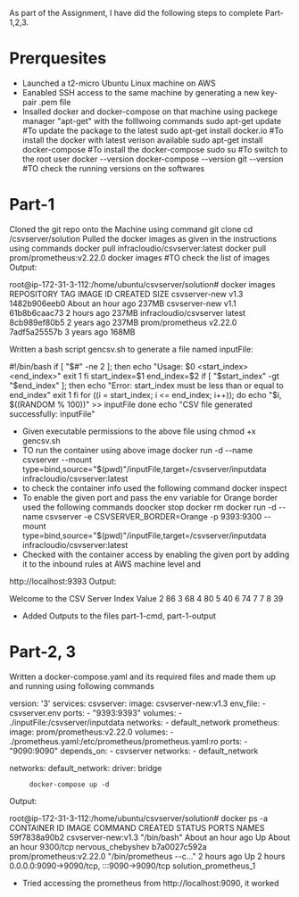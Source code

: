 As part of the Assignment, I have did the following steps to complete Part-1,2,3.

Prerquesites
============
* Launched a t2-micro Ubuntu Linux machine on AWS
* Eanabled SSH access to the same machine by generating a new key-pair .pem file
* Insalled docker and docker-compose on that machine using packege manager "apt-get" with the folllwoing commands
        sudo apt-get update                     #To update the package to the latest
        sudo apt-get install docker.io          #To install the docker with latest verison available
        sudo apt-get install docker-compose     #To install the docker-compose
        sudo su                                 #To switch to the root user
        docker --version
        docker-compose --version
        git --version                           #TO check the running versions on the softwares
  
Part-1
===============
Cloned the git repo onto the Machine using command
        git clone <repo URL>
        cd /csvserver/solution
Pulled the docker images as given in the instructions using commands
        docker pull infracloudio/csvserver:latest
        docker pull prom/prometheus:v2.22.0
        docker images                           #TO check the list of images
Output:

root@ip-172-31-3-112:/home/ubuntu/csvserver/solution# docker images
REPOSITORY               TAG       IMAGE ID       CREATED             SIZE
csvserver-new            v1.3      1482b906eeb0   About an hour ago   237MB
csvserver-new            v1.1      61b8b6caac73   2 hours ago         237MB
infracloudio/csvserver   latest    8cb989ef80b5   2 years ago         237MB
prom/prometheus          v2.22.0   7adf5a25557b   3 years ago         168MB

Written a bash script gencsv.sh to generate a file named inputFile:

#!/bin/bash
if [ "$#" -ne 2 ]; then
    echo "Usage: $0 <start_index> <end_index>"
    exit 1
fi
start_index=$1
end_index=$2
if [ "$start_index" -gt "$end_index" ]; then
    echo "Error: start_index must be less than or equal to end_index"
    exit 1
fi
for ((i = start_index; i <= end_index; i++)); do
    echo "$i, $((RANDOM % 100))" >> inputFile
done
echo "CSV file generated successfully: inputFile"


* Given executable permissions to the above file using
        chmod +x gencsv.sh
* TO run the container using above image
        docker run -d --name csvserver --mount type=bind,source="$(pwd)"/inputFile,target=/csvserver/inputdata infracloudio/csvserver:latest
* to check the container info used the following command
        docker inspect <container ID>
* To enable the given port and pass the env variable for Orange border used the following commands
        doocker stop <container ID>
        docker rm <conatiner ID>
        docker run -d --name csvserver -e CSVSERVER_BORDER=Orange -p 9393:9300 --mount type=bind,source="$(pwd)"/inputFile,target=/csvserver/inputdata infracloudio/csvserver:latest
* Checked with the container access by enabling the given port by adding it to the inbound rules at AWS machine level and

http://localhost:9393
Output:

Welcome to the CSV Server
Index   Value
2       86
3       68
4       80
5       40
6       74
7       7
8       39

* Added Outputs to the files
part-1-cmd, part-1-output

Part-2, 3
=====================
Written a docker-compose.yaml and its required files and made them up and running using following commands

version: '3'
services:
  csvserver:
    image: csvserver-new:v1.3
    env_file:
      - csvserver.env
    ports:
      - "9393:9393"
    volumes:
      - ./inputFile:/csvserver/inputdata
    networks:
      - default_network
  prometheus:
    image: prom/prometheus:v2.22.0
    volumes:
      - ./prometheus.yaml:/etc/prometheus/prometheus.yaml:ro
    ports:
      - "9090:9090"
    depends_on:
      - csvserver
    networks:
      - default_network

networks:
  default_network:
    driver: bridge

    
         docker-compose up -d
Output:

root@ip-172-31-3-112:/home/ubuntu/csvserver/solution# docker ps -a
CONTAINER ID   IMAGE                     COMMAND                  CREATED             STATUS             PORTS                                       NAMES
59f7838a90b2   csvserver-new:v1.3        "/bin/bash"              About an hour ago   Up About an hour   9300/tcp                                    nervous_chebyshev
b7a0027c592a   prom/prometheus:v2.22.0   "/bin/prometheus --c…"   2 hours ago         Up 2 hours         0.0.0.0:9090->9090/tcp, :::9090->9090/tcp   solution_prometheus_1

* Tried accessing the prometheus from http://localhost:9090, it worked

    

